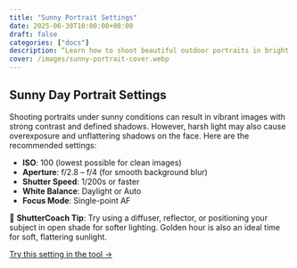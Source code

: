 ```yaml
---
title: "Sunny Portrait Settings"
date: 2025-06-30T10:00:00+08:00
draft: false
categories: ["docs"]
description: “Learn how to shoot beautiful outdoor portraits in bright sunlight with ideal camera settings.”
cover: /images/sunny-portrait-cover.webp
---
```


## Sunny Day Portrait Settings

Shooting portraits under sunny conditions can result in vibrant images with strong contrast and defined shadows. However, harsh light may also cause overexposure and unflattering shadows on the face. Here are the recommended settings:

- **ISO**: 100 (lowest possible for clean images)
- **Aperture**: f/2.8 – f/4 (for smooth background blur)
- **Shutter Speed**: 1/200s or faster
- **White Balance**: Daylight or Auto
- **Focus Mode**: Single-point AF

📸 **ShutterCoach Tip**: Try using a diffuser, reflector, or positioning your subject in open shade for softer lighting. Golden hour is also an ideal time for soft, flattering sunlight.

[Try this setting in the tool →](/)